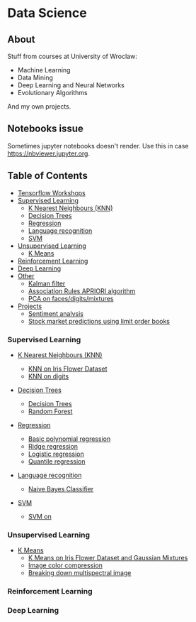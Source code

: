 # Data Science

## About
Stuff from courses at University of Wroclaw:
  * Machine Learning
  * Data Mining
  * Deep Learning and Neural Networks
  * Evolutionary Algorithms

And my own projects.

## Notebooks issue
Sometimes jupyter notebooks doesn't render.
Use this in case https://nbviewer.jupyter.org.

## Table of Contents
* [Tensorflow Workshops](NN-DL\TensorflowWorkshop)
* [Supervised Learning](#supervised-learning)
  + [K Nearest Neighbours (KNN)](Projects/KNN)
  + [Decision Trees](Projects/DECISION_TREES)
  + [Regression](Projects/REGRESSION)
  + [Language recognition](Projects/LANGUAGE_RECOGNITION)
  + [SVM](Projects/SVM)
* [Unsupervised Learning](#unsupervised-learning)
  + [K Means](Projects/KMEANS)
* [Reinforcement Learning](#reinforcement-learning)
* [Deep Learning](#deep-learning)
* [Other](#other)
  + [Kalman filter](Projects/KALMAN_FILTER/kalman_filter.ipynb)
  + [Association Rules APRIORI algorithm](Projects/APRIORI/APRIORI.ipynb)
  + [PCA on faces/digits/mixtures](Projects/PCA)
* [Projects](#projects)
  + [Sentiment analysis](https://github.com/TheFebrin/Sentiment-Analysis)
  + [Stock market predictions using limit order books](https://github.com/TheFebrin/LimitOrderBook)


### Supervised Learning
* [K Nearest Neighbours (KNN)](Projects/KNN)
  + [KNN on Iris Flower Dataset](Projects/KNN/KNN_iris.ipynb)
  + [KNN on digits](Projects/KNN/KNN_digits.ipynb)

* [Decision Trees](Projects/DECISION_TREES)
  + [Decision Trees](Projects/DECISION_TREES/Decision_trees.ipynb)
  + [Random Forest](Projects/DECISION_TREES/Random_forest.ipynb)

* [Regression](Projects/REGRESSION)
  + [Basic polynomial regression](Projects/REGRESSION/linear_regression.ipynb)
  + [Ridge regression](Projects/REGRESSION/ridge_regression.ipynb)
  + [Logistic regression](Projects/REGRESSION/logistic_regression.ipynb)
  + [Quantile regression](Projects/REGRESSION/quantile_regression.ipynb)

* [Language recognition](Projects/LANGUAGE_RECOGNITION)
  + [Naive Bayes Classifier](Projects/LANGUAGE_RECOGNITION/naive_bayes_classifier.ipynb)

* [SVM](Projects/SVM)
  + [SVM on](Projects/LANGUAGE_RECOGNITION/svm.ipynb)

### Unsupervised Learning
* [K Means](Projects/KMEANS)
  + [K Means on Iris Flower Dataset and Gaussian Mixtures](Projects/KMEANS/KMEANS_iris.ipynb)
  + [Image color compression](Projects/KMEANS/Image_compression.ipynb)
  + [Breaking down multispectral image](Projects/KMEANS/multispectral_image.ipynb)
### Reinforcement Learning

### Deep Learning
